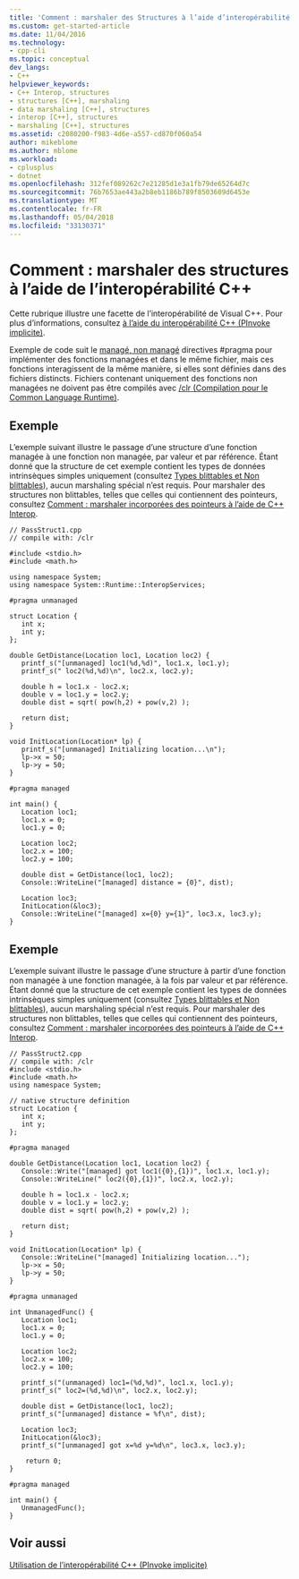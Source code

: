 ```yaml
---
title: 'Comment : marshaler des Structures à l’aide d’interopérabilité C++ | Documents Microsoft'
ms.custom: get-started-article
ms.date: 11/04/2016
ms.technology:
- cpp-cli
ms.topic: conceptual
dev_langs:
- C++
helpviewer_keywords:
- C++ Interop, structures
- structures [C++], marshaling
- data marshaling [C++], structures
- interop [C++], structures
- marshaling [C++], structures
ms.assetid: c2080200-f983-4d6e-a557-cd870f060a54
author: mikeblome
ms.author: mblome
ms.workload:
- cplusplus
- dotnet
ms.openlocfilehash: 312fef089262c7e21285d1e3a1fb79de65264d7c
ms.sourcegitcommit: 76b7653ae443a2b8eb1186b789f8503609d6453e
ms.translationtype: MT
ms.contentlocale: fr-FR
ms.lasthandoff: 05/04/2018
ms.locfileid: "33130371"
---
```

# <a name="how-to-marshal-structures-using-c-interop"></a>Comment : marshaler des structures à l’aide de l’interopérabilité C++
Cette rubrique illustre une facette de l’interopérabilité de Visual C++. Pour plus d’informations, consultez [à l’aide du interopérabilité C++ (PInvoke implicite)](../dotnet/using-cpp-interop-implicit-pinvoke.md).  
  
 Exemple de code suit le [managé, non managé](../preprocessor/managed-unmanaged.md) directives #pragma pour implémenter des fonctions managées et dans le même fichier, mais ces fonctions interagissent de la même manière, si elles sont définies dans des fichiers distincts. Fichiers contenant uniquement des fonctions non managées ne doivent pas être compilés avec [/clr (Compilation pour le Common Language Runtime)](../build/reference/clr-common-language-runtime-compilation.md).  
  
## <a name="example"></a>Exemple  
 L’exemple suivant illustre le passage d’une structure d’une fonction managée à une fonction non managée, par valeur et par référence. Étant donné que la structure de cet exemple contient les types de données intrinsèques simples uniquement (consultez [Types blittables et Non blittables](http://msdn.microsoft.com/Library/d03b050e-2916-49a0-99ba-f19316e5c1b3)), aucun marshaling spécial n’est requis. Pour marshaler des structures non blittables, telles que celles qui contiennent des pointeurs, consultez [Comment : marshaler incorporées des pointeurs à l’aide de C++ Interop](../dotnet/how-to-marshal-embedded-pointers-using-cpp-interop.md).  
  
```  
// PassStruct1.cpp  
// compile with: /clr  
  
#include <stdio.h>  
#include <math.h>  
  
using namespace System;  
using namespace System::Runtime::InteropServices;  
  
#pragma unmanaged  
  
struct Location {  
   int x;  
   int y;  
};  
  
double GetDistance(Location loc1, Location loc2) {  
   printf_s("[unmanaged] loc1(%d,%d)", loc1.x, loc1.y);  
   printf_s(" loc2(%d,%d)\n", loc2.x, loc2.y);  
  
   double h = loc1.x - loc2.x;  
   double v = loc1.y = loc2.y;  
   double dist = sqrt( pow(h,2) + pow(v,2) );  
  
   return dist;  
}  
  
void InitLocation(Location* lp) {  
   printf_s("[unmanaged] Initializing location...\n");  
   lp->x = 50;  
   lp->y = 50;  
}  
  
#pragma managed  
  
int main() {  
   Location loc1;  
   loc1.x = 0;  
   loc1.y = 0;  
  
   Location loc2;  
   loc2.x = 100;  
   loc2.y = 100;  
  
   double dist = GetDistance(loc1, loc2);  
   Console::WriteLine("[managed] distance = {0}", dist);  
  
   Location loc3;  
   InitLocation(&loc3);  
   Console::WriteLine("[managed] x={0} y={1}", loc3.x, loc3.y);  
}  
```  
  
## <a name="example"></a>Exemple  
 L’exemple suivant illustre le passage d’une structure à partir d’une fonction non managée à une fonction managée, à la fois par valeur et par référence. Étant donné que la structure de cet exemple contient les types de données intrinsèques simples uniquement (consultez [Types blittables et Non blittables](http://msdn.microsoft.com/Library/d03b050e-2916-49a0-99ba-f19316e5c1b3)), aucun marshaling spécial n’est requis. Pour marshaler des structures non blittables, telles que celles qui contiennent des pointeurs, consultez [Comment : marshaler incorporées des pointeurs à l’aide de C++ Interop](../dotnet/how-to-marshal-embedded-pointers-using-cpp-interop.md).  
  
```  
// PassStruct2.cpp  
// compile with: /clr  
#include <stdio.h>  
#include <math.h>  
using namespace System;  
  
// native structure definition  
struct Location {  
   int x;  
   int y;  
};  
  
#pragma managed  
  
double GetDistance(Location loc1, Location loc2) {  
   Console::Write("[managed] got loc1({0},{1})", loc1.x, loc1.y);  
   Console::WriteLine(" loc2({0},{1})", loc2.x, loc2.y);  
  
   double h = loc1.x - loc2.x;  
   double v = loc1.y = loc2.y;  
   double dist = sqrt( pow(h,2) + pow(v,2) );  
  
   return dist;  
}  
  
void InitLocation(Location* lp) {  
   Console::WriteLine("[managed] Initializing location...");  
   lp->x = 50;  
   lp->y = 50;  
}  
  
#pragma unmanaged  
  
int UnmanagedFunc() {  
   Location loc1;  
   loc1.x = 0;  
   loc1.y = 0;  
  
   Location loc2;  
   loc2.x = 100;  
   loc2.y = 100;  
  
   printf_s("(unmanaged) loc1=(%d,%d)", loc1.x, loc1.y);  
   printf_s(" loc2=(%d,%d)\n", loc2.x, loc2.y);  
  
   double dist = GetDistance(loc1, loc2);  
   printf_s("[unmanaged] distance = %f\n", dist);  
  
   Location loc3;  
   InitLocation(&loc3);  
   printf_s("[unmanaged] got x=%d y=%d\n", loc3.x, loc3.y);  
  
    return 0;  
}  
  
#pragma managed  
  
int main() {  
   UnmanagedFunc();  
}  
```  
  
## <a name="see-also"></a>Voir aussi  
 [Utilisation de l’interopérabilité C++ (PInvoke implicite)](../dotnet/using-cpp-interop-implicit-pinvoke.md)